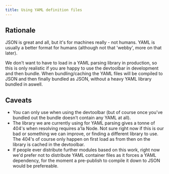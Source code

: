 ```yaml
---
title: Using YAML definition files
---
```


## Rationale

JSON is great and all, but it's for machines really - not humans. YAML is usually a better format for humans (although not that 'webby', more on that later).

We don't want to have to load in a YAML parsing library in production, so this is only realistic if you are happy to use the devtoolbar in development and then bundle. When bundling/caching the YAML files will be compiled to JSON and then finally bundled as JSON, without a heavy YAML library bundled in aswell.

## Caveats

* You can only use when using the devtoolbar (but of course once you've bundled out the bundle doesn't contain any YAML at all).
* The library we are currently using for YAML parsing gives a tonne of 404's when resolving requires a'la Node. Not sure right now if this is our bad or something we can improve, or finding a different library to use. The 404's of course only happen on first load as from then on the library is cached in the devtoolbar.
* If people ever distribute further modules based on this work, right now we'd prefer not to distribute YAML container files as it forces a YAML dependency, for the moment a pre-publish to compile it down to JSON would be prefereable.
